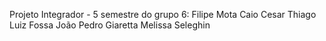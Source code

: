 Projeto Integrador - 5 semestre do grupo 6:
Filipe Mota
Caio Cesar
Thiago Luiz Fossa
João Pedro Giaretta
Melissa Seleghin
